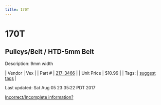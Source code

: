 ```yaml
---
title: 170T
---
```


# 170T
## Pulleys/Belt / HTD-5mm Belt
Description: 	9mm width 

| Vendor | Vex | 
| Part # | [217-3466](http://www.vexrobotics.com/vexpro/motion/belts-and-pulleys/htdbelts9.html) | 
| Unit Price | $10.99 | 
| Tags: | [suggest tags](https://docs.google.com/forms/d/e/1FAIpQLSeWyY8v3RgOty-MyWmh9U0iivNYN_molChYyS-0U-o-kOAv_g/viewform) | 

Last updated: Sat Aug 05 23:35:22 PDT 2017

 [Incorrect/Incomplete information?](https://docs.google.com/forms/d/e/1FAIpQLSeWyY8v3RgOty-MyWmh9U0iivNYN_molChYyS-0U-o-kOAv_g/viewform)